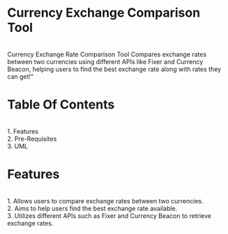 # Currency Exchange Comparison Tool
<br>
Currency Exchange Rate Comparison Tool Compares exchange rates between two currencies using different APIs like Fixer and Currency Beacon, helping users to find the best exchange rate along with rates they can get!"

# Table Of Contents
<br>
1. Features <br>
2. Pre-Requisites <br>
3. UML <br>

# Features
<br>
1. Allows users to compare exchange rates between two currencies.<br> 
2. Aims to help users find the best exchange rate available.<br> 
3. Utilizes different APIs such as Fixer and Currency Beacon to retrieve exchange rates.<br> 